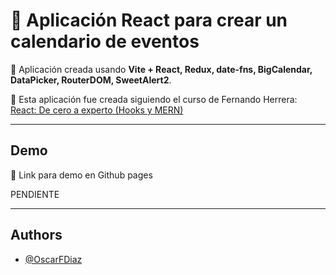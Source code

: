 # 📅 Aplicación React para crear un calendario de eventos

📰 Aplicación creada usando <b>Vite + React, Redux, date-fns, BigCalendar, DataPicker, RouterDOM, SweetAlert2</b>.

📝 Esta aplicación fue creada siguiendo el curso de Fernando Herrera: [React: De cero a experto (Hooks y MERN)](https://www.udemy.com/course/react-cero-experto/)

---

## Demo

🔗 Link para demo en Github pages

PENDIENTE

---

## Authors

- [@OscarFDiaz](https://github.com/OscarFDiaz)
